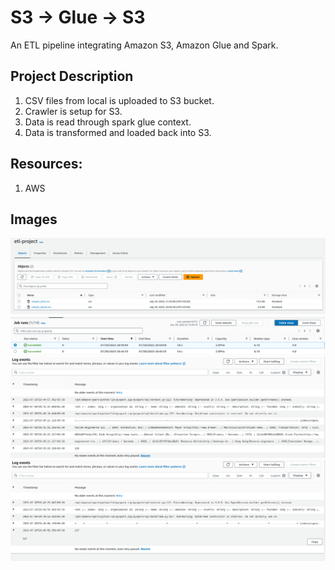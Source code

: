 # S3 -> Glue -> S3  

An ETL pipeline integrating Amazon S3, Amazon Glue and Spark.


## Project Description

1. CSV files from local is uploaded to S3 bucket.
2. Crawler is setup for S3.
3. Data is read through spark glue context.
4. Data is transformed and loaded back into S3.

## Resources:
1. AWS

## Images

<p align="center">
  <img src="https://github.com/Pranjal-Tripathi-01/AWS/blob/main/Glue/Screenshot%20from%202023-07-31%2021-41-30.png"  title="S3 bucket"> 
  <img src="https://github.com/Pranjal-Tripathi-01/AWS/blob/main/Glue/Screenshot%20from%202023-07-30%2021-10-48.png"  title="Glue job runs">  
  <img src="https://github.com/Pranjal-Tripathi-01/AWS/blob/main/Glue/Screenshot%20from%202023-07-30%2020-54-02.png"  title="cloudwatch log before incremental data load">
  <img src="https://github.com/Pranjal-Tripathi-01/AWS/blob/main/Glue/Screenshot%20from%202023-07-30%2020-54-16.png" title="cloudwatch log after incremental data load">

</p>
